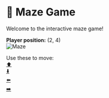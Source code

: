 # 🧩 Maze Game  
Welcome to the interactive maze game!

**Player position:** (2, 4)  
![Maze](https://recognize-instructor-criteria-other.trycloudflare.com/images/pos_2_4.png?t=1760506250552)

Use these to move:  
[⬆️](https://recognize-instructor-criteria-other.trycloudflare.com/move/2_4_w)  
[⬇️](https://recognize-instructor-criteria-other.trycloudflare.com/move/2_4_s)  
[⬅️](https://recognize-instructor-criteria-other.trycloudflare.com/move/2_4_a)  
[➡️](https://recognize-instructor-criteria-other.trycloudflare.com/move/2_4_d)

